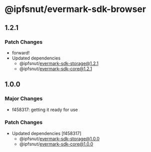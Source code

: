 # @ipfsnut/evermark-sdk-browser

## 1.2.1

### Patch Changes

- forward!
- Updated dependencies
  - @ipfsnut/evermark-sdk-storage@1.2.1
  - @ipfsnut/evermark-sdk-core@1.2.1

## 1.0.0

### Major Changes

- f458317: getting it ready for use

### Patch Changes

- Updated dependencies [f458317]
  - @ipfsnut/evermark-sdk-storage@1.0.0
  - @ipfsnut/evermark-sdk-core@1.0.0
